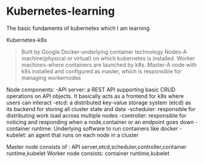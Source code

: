 # Kubernetes-learning
The basic fundaments of kubernetes which I am learning

Kubernetes-k8s
>Built by Google
>Docker-underlying container technology
>Nodes-A machine(physical or virtual) on which kubernetes is installed.
>Worker machines-where containers are launched by k8s.
>Master-A node with k8s installed and configured as master, which is responsible for managing workernodes

Node components:
-API server:  a REST API supporting basic CRUD operations on API objects. It basically acts as a frontend for k8s where users can interact
-etcd: a distributed key-value storage system (etcd) as its backend for storing all cluster state and data
-scheduler: responsible for distributing work load across multiple nodes
-controller: responsible for noticing and responding when a node,container or an endpoint goes down
-container runtime: Underlying software to run containers like docker
-kubelet: an agent that runs on each node in a cluster

Master node consists of :
API server,etcd,scheduler,controller,container runtime,kubelet
Worker node consists:
container runtime,kubelet

